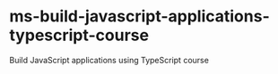 # ms-build-javascript-applications-typescript-course
Build JavaScript applications using TypeScript course
